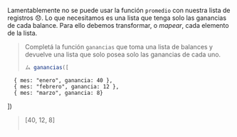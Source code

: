 Lamentablemente no se puede usar la función `promedio` con nuestra lista de registros :disappointed:. Lo que necesitamos es una lista que tenga solo las ganancias de cada balance. Para ello debemos transformar, o _mapear_, cada elemento de la lista. 

> Completá la función `ganancias` que toma una lista de balances y devuelve una lista que solo posea solo las ganancias de cada uno. 
>
> ```javascript
> ム ganancias([
      { mes: "enero", ganancia: 40 }, 
      { mes: "febrero", ganancia: 12 }, 
      { mes: "marzo", ganancia: 8}
  ])
> [40, 12, 8]
> ```
